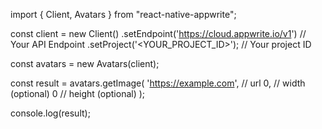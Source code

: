 import { Client, Avatars } from "react-native-appwrite";

const client = new Client()
    .setEndpoint('https://cloud.appwrite.io/v1') // Your API Endpoint
    .setProject('&lt;YOUR_PROJECT_ID&gt;'); // Your project ID

const avatars = new Avatars(client);

const result = avatars.getImage(
    'https://example.com', // url
    0, // width (optional)
    0 // height (optional)
);

console.log(result);
